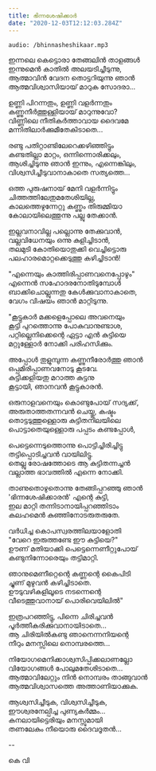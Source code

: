 ```yaml
---
title: ഭിന്നശേഷിക്കാർ
date: "2020-12-03T12:12:03.284Z"
---
```


`audio: /bhinnasheshikaar.mp3`

ഇന്നലെ കെട്ടൊരാ തേങ്ങലിൻ താളങ്ങൾ  
ഇന്നുമെൻ കാതിൽ  അലയടിച്ചീടുന്നു,  
ആത്മാവിൻ  വേദന തൊട്ടറിയുന്നു ഞാൻ  
ആത്മവിശ്വാസിയായ്  മാറുക സോദരാ...


ഉണ്ണി പിറന്നതും, ഉണ്ണി വളർന്നതും  
കണ്ണുനീർത്തുള്ളിയായ്  മാറുന്നുവോ?   
വിണ്ണിലെ നീതികർത്താവായ ദൈവമേ  
മന്നിതിലാർക്കുമീതേകിടാതെ...


രണ്ടു പതിറ്റാണ്ടിലേറെക്കഴിഞ്ഞിട്ടും  
കണ്ടതില്ലാ മാറ്റം, ഒന്നിന്നൊരിക്കലും,  
ആശിച്ചിടുന്നു ഞാൻ ഇന്നും, എന്നെങ്കിലും,  
വിശ്വസിച്ചീടുവാനാകാതെ സത്യത്തെ... 


ഒത്ത പുരുഷനായ്  മേനി വളർന്നിട്ടും  
ചിത്തത്തിലേതുമതേശിയില്ല,  
കാലത്തെഴുന്നേറ്റു കണ്ണും തിരുമ്മിയാ  
കോലായിലെത്തുന്നു പല്ലു തേക്കാൻ.


ഇല്ലവനാവില്ല പല്ലൊന്നു തേക്കുവാൻ,  
വല്ലവിധേനയും ഒന്നു  കുളിച്ചിടാൻ,  
തലമുടി കോതിയൊതുക്കി വെച്ചിട്ടൊരു  
പലഹാരമൊറ്റക്കെടുത്തു കഴിച്ചിടാൻ!


"എന്നെയും കാത്തിരിപ്പാണവനെപ്പോഴും"  
എന്നെൻ സഹോദരനോതിടുമ്പോൾ  
ബാക്കിചൊല്ലുന്നതു  കേൾക്കുവാനാകാതെ,  
വേഗം വിഷയം ഞാൻ മാറ്റിടുന്നു.


"കൂട്ടുകാർ മക്കളെപ്പോലെ അവനെയും  
കൂട്ടി പുറത്തൊന്നു പോകുവാനുണ്ടാശ,  
പറ്റില്ലെനിക്കെന്റെ ഏട്ടാ എൻ കുട്ടിയെ  
മറ്റുള്ളോർ നോക്കി പരിഹസിക്കും.


അപ്പോൾ തുളുമ്പുന്ന  കണ്ണുനീരോർത്തു ഞാൻ  
ഒപ്പമിരിപ്പാണവനോടു  കൂടവേ.  
കുട്ടിക്കളിയതു  മറാത്ത കുട്ടനു  
കൂട്ടായി, ഞാനവൻ കൂട്ടുകാരൻ.


ഒരുനാളവനെയും കൊണ്ടുപോയ് സദ്യക്ക്,  
അരുതാത്തതന്നവൻ ചെയ്തു, കഷ്ടം  
തൊട്ടടുത്തുള്ളൊരു കുട്ടിതനിലയിലെ  
പൊട്ടാതെയുള്ളൊരു പപ്പടം കണ്ടപ്പോൾ, 


പെട്ടെന്നെടുത്തൊന്നു പൊട്ടിച്ചിരിച്ചിട്ടു  
തട്ടിപ്പൊടിച്ചവൻ വായിലിട്ടു.  
തെല്ലു രോഷത്തോടെ ആ കുട്ടിതന്നച്ചൻ  
വല്ലാത്ത ഭാവത്തിൽ എന്നെ നോക്കി.


താണുതൊഴുതൊന്നു തേങ്ങിപ്പറഞ്ഞു ഞാൻ  
'ഭിന്നശേഷിക്കാരൻ' എന്റെ കുട്ടി,  
ഇല മാറ്റി തന്നിടാനായിപ്പറഞ്ഞിടാം  
കലഹമെൻ കുഞ്ഞിനോടരുതരുതേ. 


വർധിച്ച കൊപസ്വരത്തിലയാളോതി   
"വേറെ ഇരുത്തണ്ടേ ഈ കുട്ടിയെ?"  
ഊണ് മതിയാക്കി പെട്ടെന്നെണീറ്റുപോയ്   
കണ്ടുനിന്നോരെയും തട്ടിമാറ്റി.


ഞാനുമെണീറ്റെന്റെ  കണ്ണന്റെ കൈപിടി  
ച്ചുണ് മുഴുവൻ കഴിച്ചിടാതെ.  
ഊടുവഴികളിലൂടെ നടന്നെന്റെ  
വീടെത്തുവാനായ് പൊരിവെയിലിൽ"


ഇത്രപറഞ്ഞിട്ടു, പിന്നെ ചിരിച്ചവൻ  
പൂർത്തീകരിക്കുവാനായിടാതെ...  
ആ ചിരിയിൽകണ്ടു ഞാനെന്നനിയന്റെ  
നീറും മനസ്സിലെ നൊമ്പരത്തെ...


നിയോഗമെനിക്കാശ്വസിപ്പിക്കലാണല്ലോ  
വിയോഗങ്ങൾ പോലുമതേശിടാതെ...  
ആത്മാവിലേറ്റും നിൻ  നൊമ്പരം താങ്ങുവാൻ  
ആത്മവിശ്വാസത്തെ അത്താണിയാക്കുക.


ആശ്വസിച്ചീടുക, വിശ്വസിച്ചീടുക,  
ഈശ്വരനേല്പിച്ച പുണ്യകർമ്മം...  
കനലായിട്ടെരിയും മനസ്സുമായി  
തണലേകും നീയൊരു ദൈവദൂതൻ...


--

കെ വി 
